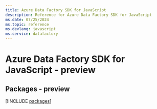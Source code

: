```yaml
---
title: Azure Data Factory SDK for JavaScript
description: Reference for Azure Data Factory SDK for JavaScript
ms.date: 07/25/2024
ms.topic: reference
ms.devlang: javascript
ms.service: datafactory
---
```

# Azure Data Factory SDK for JavaScript - preview
## Packages - preview
[!INCLUDE [packages](data-factory-index.md)]